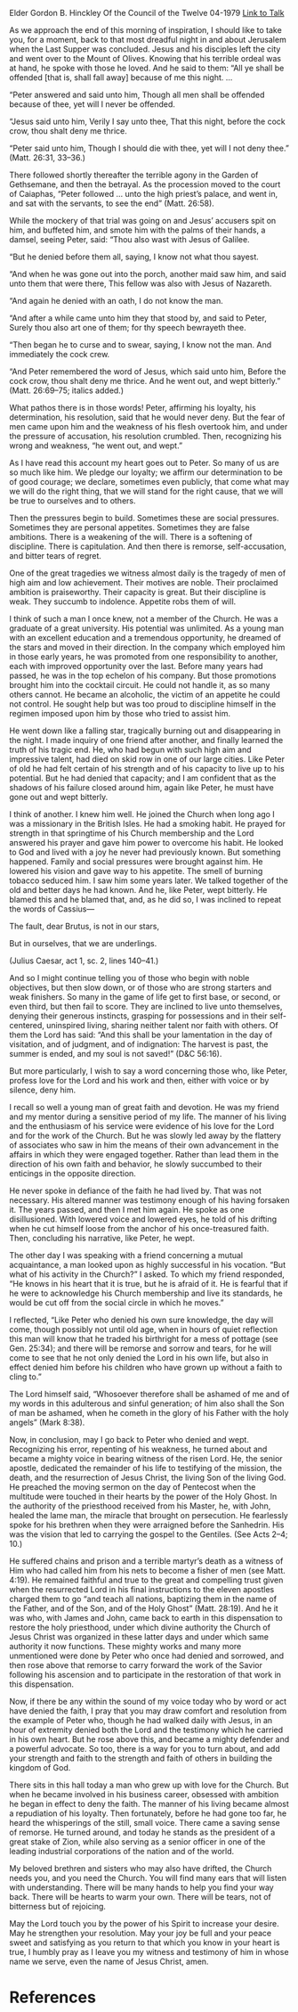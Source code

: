 Elder Gordon B. Hinckley
Of the Council of the Twelve
04-1979
[Link to Talk](https://www.churchofjesuschrist.org/study/general-conference/1979/04/and-peter-went-out-and-wept-bitterly?lang=eng)

As we approach the end of this morning of inspiration, I should like to take you, for a moment, back to that most dreadful night in and about Jerusalem when the Last Supper was concluded. Jesus and his disciples left the city and went over to the Mount of Olives. Knowing that his terrible ordeal was at hand, he spoke with those he loved. And he said to them: “All ye shall be offended [that is, shall fall away] because of me this night. …

“Peter answered and said unto him, Though all men shall be offended because of thee, yet will I never be offended.

“Jesus said unto him, Verily I say unto thee, That this night, before the cock crow, thou shalt deny me thrice.

“Peter said unto him, Though I should die with thee, yet will I not deny thee.” (Matt. 26:31, 33–36.)

There followed shortly thereafter the terrible agony in the Garden of Gethsemane, and then the betrayal. As the procession moved to the court of Caiaphas, “Peter followed … unto the high priest’s palace, and went in, and sat with the servants, to see the end” (Matt. 26:58).

While the mockery of that trial was going on and Jesus’ accusers spit on him, and buffeted him, and smote him with the palms of their hands, a damsel, seeing Peter, said: “Thou also wast with Jesus of Galilee.

“But he denied before them all, saying, I know not what thou sayest.

“And when he was gone out into the porch, another maid saw him, and said unto them that were there, This fellow was also with Jesus of Nazareth.

“And again he denied with an oath, I do not know the man.

“And after a while came unto him they that stood by, and said to Peter, Surely thou also art one of them; for thy speech bewrayeth thee.

“Then began he to curse and to swear, saying, I know not the man. And immediately the cock crew.

“And Peter remembered the word of Jesus, which said unto him, Before the cock crow, thou shalt deny me thrice. And he went out, and wept bitterly.” (Matt. 26:69–75; italics added.)

What pathos there is in those words! Peter, affirming his loyalty, his determination, his resolution, said that he would never deny. But the fear of men came upon him and the weakness of his flesh overtook him, and under the pressure of accusation, his resolution crumbled. Then, recognizing his wrong and weakness, “he went out, and wept.”

As I have read this account my heart goes out to Peter. So many of us are so much like him. We pledge our loyalty; we affirm our determination to be of good courage; we declare, sometimes even publicly, that come what may we will do the right thing, that we will stand for the right cause, that we will be true to ourselves and to others.

Then the pressures begin to build. Sometimes these are social pressures. Sometimes they are personal appetites. Sometimes they are false ambitions. There is a weakening of the will. There is a softening of discipline. There is capitulation. And then there is remorse, self-accusation, and bitter tears of regret.

One of the great tragedies we witness almost daily is the tragedy of men of high aim and low achievement. Their motives are noble. Their proclaimed ambition is praiseworthy. Their capacity is great. But their discipline is weak. They succumb to indolence. Appetite robs them of will.

I think of such a man I once knew, not a member of the Church. He was a graduate of a great university. His potential was unlimited. As a young man with an excellent education and a tremendous opportunity, he dreamed of the stars and moved in their direction. In the company which employed him in those early years, he was promoted from one responsibility to another, each with improved opportunity over the last. Before many years had passed, he was in the top echelon of his company. But those promotions brought him into the cocktail circuit. He could not handle it, as so many others cannot. He became an alcoholic, the victim of an appetite he could not control. He sought help but was too proud to discipline himself in the regimen imposed upon him by those who tried to assist him.

He went down like a falling star, tragically burning out and disappearing in the night. I made inquiry of one friend after another, and finally learned the truth of his tragic end. He, who had begun with such high aim and impressive talent, had died on skid row in one of our large cities. Like Peter of old he had felt certain of his strength and of his capacity to live up to his potential. But he had denied that capacity; and I am confident that as the shadows of his failure closed around him, again like Peter, he must have gone out and wept bitterly.

I think of another. I knew him well. He joined the Church when long ago I was a missionary in the British Isles. He had a smoking habit. He prayed for strength in that springtime of his Church membership and the Lord answered his prayer and gave him power to overcome his habit. He looked to God and lived with a joy he never had previously known. But something happened. Family and social pressures were brought against him. He lowered his vision and gave way to his appetite. The smell of burning tobacco seduced him. I saw him some years later. We talked together of the old and better days he had known. And he, like Peter, wept bitterly. He blamed this and he blamed that, and, as he did so, I was inclined to repeat the words of Cassius—





The fault, dear Brutus, is not in our stars,

But in ourselves, that we are underlings.





(Julius Caesar, act 1, sc. 2, lines 140–41.)





And so I might continue telling you of those who begin with noble objectives, but then slow down, or of those who are strong starters and weak finishers. So many in the game of life get to first base, or second, or even third, but then fail to score. They are inclined to live unto themselves, denying their generous instincts, grasping for possessions and in their self-centered, uninspired living, sharing neither talent nor faith with others. Of them the Lord has said: “And this shall be your lamentation in the day of visitation, and of judgment, and of indignation: The harvest is past, the summer is ended, and my soul is not saved!” (D&C 56:16).

But more particularly, I wish to say a word concerning those who, like Peter, profess love for the Lord and his work and then, either with voice or by silence, deny him.

I recall so well a young man of great faith and devotion. He was my friend and my mentor during a sensitive period of my life. The manner of his living and the enthusiasm of his service were evidence of his love for the Lord and for the work of the Church. But he was slowly led away by the flattery of associates who saw in him the means of their own advancement in the affairs in which they were engaged together. Rather than lead them in the direction of his own faith and behavior, he slowly succumbed to their enticings in the opposite direction.

He never spoke in defiance of the faith he had lived by. That was not necessary. His altered manner was testimony enough of his having forsaken it. The years passed, and then I met him again. He spoke as one disillusioned. With lowered voice and lowered eyes, he told of his drifting when he cut himself loose from the anchor of his once-treasured faith. Then, concluding his narrative, like Peter, he wept.

The other day I was speaking with a friend concerning a mutual acquaintance, a man looked upon as highly successful in his vocation. “But what of his activity in the Church?” I asked. To which my friend responded, “He knows in his heart that it is true, but he is afraid of it. He is fearful that if he were to acknowledge his Church membership and live its standards, he would be cut off from the social circle in which he moves.”

I reflected, “Like Peter who denied his own sure knowledge, the day will come, though possibly not until old age, when in hours of quiet reflection this man will know that he traded his birthright for a mess of pottage (see Gen. 25:34); and there will be remorse and sorrow and tears, for he will come to see that he not only denied the Lord in his own life, but also in effect denied him before his children who have grown up without a faith to cling to.”

The Lord himself said, “Whosoever therefore shall be ashamed of me and of my words in this adulterous and sinful generation; of him also shall the Son of man be ashamed, when he cometh in the glory of his Father with the holy angels” (Mark 8:38).

Now, in conclusion, may I go back to Peter who denied and wept. Recognizing his error, repenting of his weakness, he turned about and became a mighty voice in bearing witness of the risen Lord. He, the senior apostle, dedicated the remainder of his life to testifying of the mission, the death, and the resurrection of Jesus Christ, the living Son of the living God. He preached the moving sermon on the day of Pentecost when the multitude were touched in their hearts by the power of the Holy Ghost. In the authority of the priesthood received from his Master, he, with John, healed the lame man, the miracle that brought on persecution. He fearlessly spoke for his brethren when they were arraigned before the Sanhedrin. His was the vision that led to carrying the gospel to the Gentiles. (See Acts 2–4; 10.)

He suffered chains and prison and a terrible martyr’s death as a witness of Him who had called him from his nets to become a fisher of men (see Matt. 4:19). He remained faithful and true to the great and compelling trust given when the resurrected Lord in his final instructions to the eleven apostles charged them to go “and teach all nations, baptizing them in the name of the Father, and of the Son, and of the Holy Ghost” (Matt. 28:19). And he it was who, with James and John, came back to earth in this dispensation to restore the holy priesthood, under which divine authority the Church of Jesus Christ was organized in these latter days and under which same authority it now functions. These mighty works and many more unmentioned were done by Peter who once had denied and sorrowed, and then rose above that remorse to carry forward the work of the Savior following his ascension and to participate in the restoration of that work in this dispensation.

Now, if there be any within the sound of my voice today who by word or act have denied the faith, I pray that you may draw comfort and resolution from the example of Peter who, though he had walked daily with Jesus, in an hour of extremity denied both the Lord and the testimony which he carried in his own heart. But he rose above this, and became a mighty defender and a powerful advocate. So too, there is a way for you to turn about, and add your strength and faith to the strength and faith of others in building the kingdom of God.

There sits in this hall today a man who grew up with love for the Church. But when he became involved in his business career, obsessed with ambition he began in effect to deny the faith. The manner of his living became almost a repudiation of his loyalty. Then fortunately, before he had gone too far, he heard the whisperings of the still, small voice. There came a saving sense of remorse. He turned around, and today he stands as the president of a great stake of Zion, while also serving as a senior officer in one of the leading industrial corporations of the nation and of the world.

My beloved brethren and sisters who may also have drifted, the Church needs you, and you need the Church. You will find many ears that will listen with understanding. There will be many hands to help you find your way back. There will be hearts to warm your own. There will be tears, not of bitterness but of rejoicing.

May the Lord touch you by the power of his Spirit to increase your desire. May he strengthen your resolution. May your joy be full and your peace sweet and satisfying as you return to that which you know in your heart is true, I humbly pray as I leave you my witness and testimony of him in whose name we serve, even the name of Jesus Christ, amen.

# References
